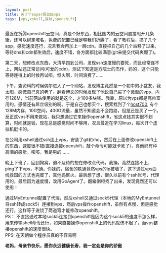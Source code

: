 ```yaml
---
layout: post
title: 买了个super屌丝级vps
tags: [vps,xshell,屌丝,openshift]
---
```


最近在折腾openshift云空间，真是个好东西，相比国内的云空间直接甩开几条街，还可以绑定域名，免费的配置已经足够我们折腾了，看了教程后，搞了几个app，感觉速度还行，况且我会再加上一层cdn。直接把自己的几个站移了过来，等待dns和cdn都生效后，速度不错，各方面都比较满意(git来提交代码爽爆了)。<!--more-->

第二天，想修改点东西，大清早跑到公司，发现ssh速度慢的要死，而且经常连不上，网站还正常访问(可爱的cdn)，测试下知道是方院士的杰作，妈的，这个只能等待连得上的时候再试呗，怄火啊，时间浪费了......

下午，查资料的时候偶尔进入了一个网站，发现博主竟然是一个初中的小盆友，我太阳，感慨自己真的老了。翻看博文的时候发现了他说自己买了个微型的vps，内存128M，当前网站使用的就是这个，才100多块钱。我靠，原以为vps都是高帅富用的，感情还有屌丝级别的啊。于是自己也想买个，搜索找到了个[host700][1], 有个128M内存，10G空间，400G流量，虽然不知道会不会跑路，但是还是买了一个。反正这vps不用来做站，我只想通过它来操作openshift，省这点钱其实很不划算，时间就是钱，现在总是感觉时间不够用，况且最近在学习linux，每次开个虚拟机挺卡的。

在公司用xshell通过ssh连上vps，安装了git和rhc，然后在上面修改openshift上的东西，速度很不错(直接连接openshift，敲个命令可能就卡死了)，真他妈有种高潮的感觉，咳咳，我是男的......

晚上下班了，回到狗窝，迫不及待的想在修改点代码，我操，竟然连接不上，ping了下vps，不通。你妹的，宿舍的铁通竟然vps的ip被墙了，这下通过vps曲线救国的方式也完蛋了，真他妈怄火。最后想了想，很久以前有个ssh账号，代理用的，最后因为速度慢，改用GoAgent了。翻箱倒柜找了出来，发现竟然还可以使用！

通过MyEntunnel配置了代理，然后xshell又通过sock5代理（本地的MyEntunnel将ssh转成sock5）连接到vps，然后vps操作openshift，虽然有点慢，但是感觉还行，这样等于说饶了两道弯才能修改openshift。  
PS： 不直接通过本地sock5连接到openshift是因为这个sock5的速度不怎么样，用来传输shell命令还行，如果直接操作openshift上的代码就伤不起了，而vps链接openshift的速度很快。  
PPS: 在天朝做个程序员真的不容易啊

**老妈，母亲节快乐，愿你永远健康长寿，我一定会是你的骄傲**

[1]: https://manager.host700.com/aff.php?aff=274






